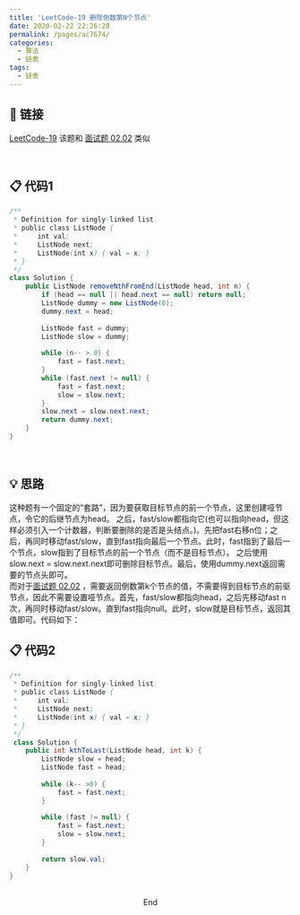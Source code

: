 ```yaml
---
title: 'LeetCode-19 删除倒数第N个节点'
date: 2020-02-22 22:26:28
permalink: /pages/ac7674/
categories:
  - 算法
  - 链表
tags:
  - 链表
---
```

## 🔗 链接
[LeetCode-19](https://leetcode-cn.com/problems/remove-nth-node-from-end-of-list/)
该题和 [面试题 02.02](https://leetcode-cn.com/problems/kth-node-from-end-of-list-lcci/) 类似

<br/>

## 📋 代码1
```java
/**
 * Definition for singly-linked list.
 * public class ListNode {
 *     int val;
 *     ListNode next;
 *     ListNode(int x) { val = x; }
 * }
 */
class Solution {
    public ListNode removeNthFromEnd(ListNode head, int n) {
        if (head == null || head.next == null) return null;	
		ListNode dummy = new ListNode(0);
		dummy.next = head;
		
		ListNode fast = dummy;
		ListNode slow = dummy;
		
		while (n-- > 0) {
			fast = fast.next;
		}
		while (fast.next != null) {
			fast = fast.next;
			slow = slow.next;
		}
		slow.next = slow.next.next;
		return dummy.next;
    }
}
```
<br/>

## 💡 思路
这种题有一个固定的“套路”，因为要获取目标节点的前一个节点，这里创建哑节点，令它的后继节点为head。
之后，fast/slow都指向它(也可以指向head，但这样必须引入一个计数器，判断要删除的是否是头结点。)。先把fast右移n位；之后，再同时移动fast/slow，直到fast指向最后一个节点。此时，fast指到了最后一个节点，slow指到了目标节点的前一个节点（而不是目标节点）。
之后使用slow.next = slow.next.next即可删除目标节点。最后，使用dummy.next返回需要的节点头即可。
<br/>
而对于[面试题 02.02](https://leetcode-cn.com/problems/kth-node-from-end-of-list-lcci/) ，需要返回倒数第k个节点的值，不需要得到目标节点的前驱节点，因此不需要设置哑节点。首先，fast/slow都指向head，之后先移动fast n次，再同时移动fast/slow。直到fast指向null。此时，slow就是目标节点，返回其值即可。代码如下：

## 📋 代码2
```java
/**
 * Definition for singly-linked list.
 * public class ListNode {
 *     int val;
 *     ListNode next;
 *     ListNode(int x) { val = x; }
 * }
 */
 class Solution {
    public int kthToLast(ListNode head, int k) {
		ListNode slow = head;
		ListNode fast = head;
		
		while (k-- >0) {
			fast = fast.next;
		}
		
		while (fast != null) {
			fast = fast.next;
			slow = slow.next;
		}
		
		return slow.val;
    }
}
```

<br/>

<center>End</center>

